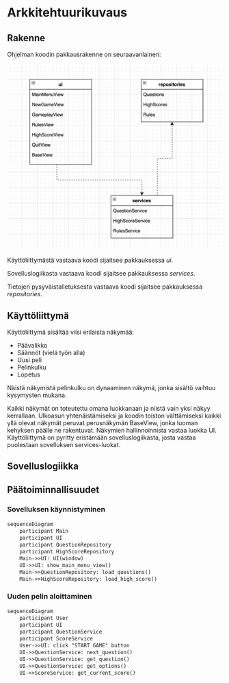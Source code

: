 # Arkkitehtuurikuvaus

## Rakenne

Ohjelman koodin pakkausrakenne on seuraavanlainen:

![Pakkausrakenne](./kuvat/pakkausrakenne.png)

Käyttöliittymästä vastaava koodi sijaitsee pakkauksessa _ui_.

Sovelluslogiikasta vastaava koodi sijaitsee pakkauksessa _services_.

Tietojen pysyväistalletuksesta vastaava koodi sijaitsee pakkauksessa _repositories_.

## Käyttöliittymä

Käyttöliittymä sisältää viisi erilaista näkymää:

- Päävalikko
- Säännöt (vielä työn alla)
- Uusi peli
- Pelinkulku
- Lopetus

Näistä näkymistä pelinkulku on dynaaminen näkymä, jonka sisältö vaihtuu kysymysten mukana.

Kaikki näkymät on toteutettu omana luokkanaan ja niistä vain yksi näkyy kerrallaan. Ulkoasun 
yhtenäistämiseksi ja koodin toiston välttämiseksi kaikki yllä olevat näkymät peruvat 
perusnäkymän BaseView, jonka luoman kehyksen päälle ne rakentuvat. Näkymien hallinnoinnista 
vastaa luokka UI. Käyttöliittymä on pyritty eristämään sovelluslogiikasta, josta vastaa 
puolestaan sovelluksen services-luokat.


## Sovelluslogiikka



## Päätoiminnallisuudet

### Sovelluksen käynnistyminen

```mermaid
sequenceDiagram
    participant Main
    participant UI
    participant QuestionRepository
    participant HighScoreRepository
    Main->>UI: UI(window)
    UI->>UI: show_main_menu_view()
    Main->>QuestionRepository: load_questions()
    Main->>HighScoreRepository: load_high_score()
```

### Uuden pelin aloittaminen

```mermaid
sequenceDiagram
    participant User
    participant UI
    participant QuestionService
    participant ScoreService
    User->>UI: click "START GAME" button
    UI->>QuestionService: next_question()
    UI->>QuestionService: get_question()
    UI->>QuestionService: get_options()
    UI->>ScoreService: get_current_score()
```

